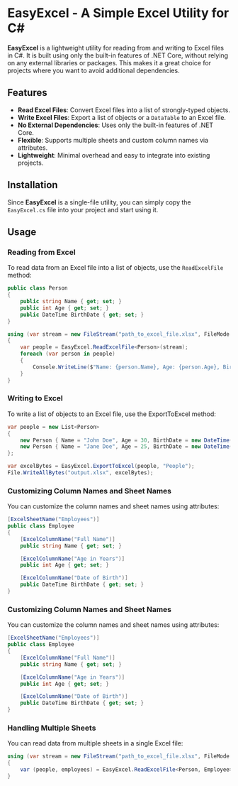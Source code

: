 # EasyExcel - A Simple Excel Utility for C#

**EasyExcel** is a lightweight utility for reading from and writing to Excel files in C#. It is built using only the built-in features of .NET Core, without relying on any external libraries or packages. This makes it a great choice for projects where you want to avoid additional dependencies.

## Features

- **Read Excel Files**: Convert Excel files into a list of strongly-typed objects.
- **Write Excel Files**: Export a list of objects or a `DataTable` to an Excel file.
- **No External Dependencies**: Uses only the built-in features of .NET Core.
- **Flexible**: Supports multiple sheets and custom column names via attributes.
- **Lightweight**: Minimal overhead and easy to integrate into existing projects.

## Installation

Since **EasyExcel** is a single-file utility, you can simply copy the `EasyExcel.cs` file into your project and start using it.

## Usage

### Reading from Excel

To read data from an Excel file into a list of objects, use the `ReadExcelFile` method:

```csharp
public class Person
{
    public string Name { get; set; }
    public int Age { get; set; }
    public DateTime BirthDate { get; set; }
}

using (var stream = new FileStream("path_to_excel_file.xlsx", FileMode.Open))
{
    var people = EasyExcel.ReadExcelFile<Person>(stream);
    foreach (var person in people)
    {
        Console.WriteLine($"Name: {person.Name}, Age: {person.Age}, BirthDate: {person.BirthDate}");
    }
}
```
### Writing to Excel

To write a list of objects to an Excel file, use the ExportToExcel method:

```csharp
var people = new List<Person>
{
    new Person { Name = "John Doe", Age = 30, BirthDate = new DateTime(1990, 1, 1) },
    new Person { Name = "Jane Doe", Age = 25, BirthDate = new DateTime(1995, 5, 5) }
};

var excelBytes = EasyExcel.ExportToExcel(people, "People");
File.WriteAllBytes("output.xlsx", excelBytes);
```
### Customizing Column Names and Sheet Names

You can customize the column names and sheet names using attributes:

```csharp
[ExcelSheetName("Employees")]
public class Employee
{
    [ExcelColumnName("Full Name")]
    public string Name { get; set; }

    [ExcelColumnName("Age in Years")]
    public int Age { get; set; }

    [ExcelColumnName("Date of Birth")]
    public DateTime BirthDate { get; set; }
}
```
### Customizing Column Names and Sheet Names

You can customize the column names and sheet names using attributes:
```csharp
[ExcelSheetName("Employees")]
public class Employee
{
    [ExcelColumnName("Full Name")]
    public string Name { get; set; }

    [ExcelColumnName("Age in Years")]
    public int Age { get; set; }

    [ExcelColumnName("Date of Birth")]
    public DateTime BirthDate { get; set; }
}
```

### Handling Multiple Sheets
You can read data from multiple sheets in a single Excel file:
```csharp
using (var stream = new FileStream("path_to_excel_file.xlsx", FileMode.Open))
{
    var (people, employees) = EasyExcel.ReadExcelFile<Person, Employee>(stream);
}
```
